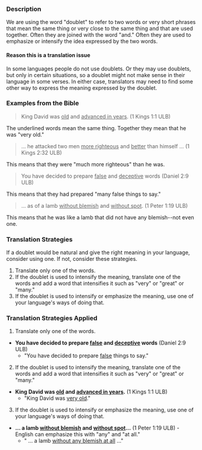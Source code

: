 

### Description

We are using the word "doublet" to refer to two words or very short phrases that mean the same thing or very close to the same thing and that are used together. Often they are joined with the word "and." Often they are used to emphasize or intensify the idea expressed by the two words.  

#### Reason this is a translation issue

In some languages people do not use doublets. Or they may use doublets, but only in certain situations, so a doublet might not make sense in their language in some verses. In either case, translators may need to find some other way to express the meaning expressed by the doublet.  

### Examples from the Bible

>King David was <u>old</u> and <u>advanced in years</u>. (1 Kings 1:1 ULB) 

The underlined words mean the same thing. Together they mean that he was "very old." 

 >... he attacked two men <u>more righteous</u> and <u>better</u> than himself ... (1 Kings 2:32 ULB) 

This means that they were "much more righteous" than he was. 

>You have decided to prepare <u>false</u> and <u>deceptive</u> words (Daniel 2:9 ULB)  

This means that they had prepared "many false things to say." 

>... as of a lamb <u>without blemish</u> and <u>without spot</u>. (1 Peter 1:19 ULB)  

This means that he was like a lamb that did not have any blemish--not even one. 

### Translation Strategies

If a doublet would be natural and give the right meaning in your language, consider using one. If not, consider these strategies. 

  1. Translate only one of the words.
  1. If the doublet is used to intensify the meaning, translate one of the words and add a word that intensifies it such as "very" or "great" or "many." 
  1. If the doublet is used to intensify or emphasize the meaning, use one of your language's ways of doing that. 

### Translation Strategies Applied

1. Translate only one of the words.
  * **You have decided to prepare <u>false</u>  and <u>deceptive</u>  words**  (Daniel 2:9 ULB)
      * "You have decided to prepare <u>false</u> things to say."

2. If the doublet is used to intensify the meaning, translate one of the words and add a word that intensifies it such as "very" or "great" or "many."
  * **King David was <u>old</u> and <u>advanced in years</u>.**  (1 Kings 1:1 ULB)
      * "King David was <u>very old</u>."

3. If the doublet is used to intensify or emphasize the meaning, use one of your language's ways of doing that.
  * **... a lamb <u>without blemish</u> and <u>without spot</u>...**  (1 Peter 1:19 ULB) - English can emphasize this with "any" and "at all."
      * " ... a lamb <u>without any blemish at all</u> ..."